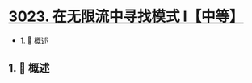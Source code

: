 # [3023. 在无限流中寻找模式 I【中等】](https://github.com/Tdahuyou/TNotes.leetcode/tree/main/notes/3023.%20%E5%9C%A8%E6%97%A0%E9%99%90%E6%B5%81%E4%B8%AD%E5%AF%BB%E6%89%BE%E6%A8%A1%E5%BC%8F%20I%E3%80%90%E4%B8%AD%E7%AD%89%E3%80%91)

<!-- region:toc -->

- [1. 📝 概述](#1--概述)

<!-- endregion:toc -->

## 1. 📝 概述
